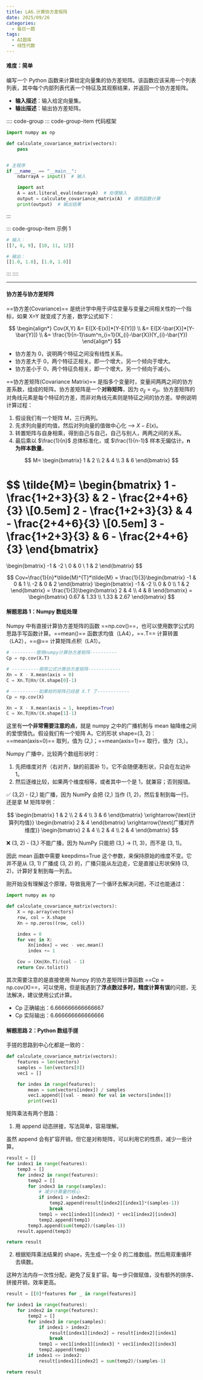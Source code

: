 ```yaml
---
title: LA6.计算协方差矩阵
date: 2025/09/26
categories:
  - 每日一题
tags:
  - AI题库
  - 线性代数
---
```


#### 难度：简单

编写一个 Python 函数来计算给定向量集的协方差矩阵。该函数应该采用一个列表列表，其中每个内部列表代表一个特征及其观察结果，并返回一个协方差矩阵。

- **输入描述**：输入给定向量集。
- **输出描述**：输出协方差矩阵。

:::: code-group
::: code-group-item 代码框架

```py
import numpy as np

def calculate_covariance_matrix(vectors):
    pass


# 主程序
if __name__ == "__main__":
    ndarrayA = input()  # 输入

    import ast
    A = ast.literal_eval(ndarrayA)  # 处理输入
    output = calculate_covariance_matrix(A)  # 调用函数计算
    print(output)  # 输出结果
```

:::

::: code-group-item 示例 1

```py
# 输入：
[[7, 8, 9], [10, 11, 12]]

# 输出：
[[1.0, 1.0], [1.0, 1.0]]
```

:::
::::

---

#### 协方差与协方差矩阵

==协方差(Covariance)== 是统计学中用于评估变量与变量之间相关性的一个指标，如果 X=Y 就变成了方差，数学公式如下：

$$
\begin{align*}
Cov(X,Y) &= E([X-E(x)]*[Y-E(Y)]) \\
         &= E([X-\bar{X}]*[Y-\bar{Y}]) \\
         &= \frac{1}{n-1}\sum^n_{i=1}(X_{i}-\bar{X})(Y_{i}-\bar{Y})
\end{align*}
$$

- 协方差为 0，说明两个特征之间没有线性关系。
- 协方差大于 0，两个特征正相关。即一个增大，另一个倾向于增大。
- 协方差小于 0，两个特征负相关，即一个增大，另一个倾向于减小。

==协方差矩阵(Covariance Matrix)== 是指多个变量时，变量间两两之间的协方差系数，组成的矩阵。协方差矩阵是一个**对称矩阵**，因为 $\sigma_{ij} = \sigma_{ji}$。协方差矩阵的对角线元素是每个特征的方差，而非对角线元素则是特征之间的协方差。举例说明计算过程：

1. 假设我们有一个矩阵 M，三行两列。
2. 先求列向量的均值，然后对列向量的值做中心化 --> $X-E(x)$。
3. 转置矩阵与自身相乘，得到自己与自己，自己与别人，两两之间的关系。
4. 最后乘以 $\frac{1}{n}$ 总体标准化，或 $\frac{1}{n-1}$ 样本无偏估计。**n 为样本数量**。

$$
M=
\begin{bmatrix}
1 & 2 \\ 2 & 4 \\ 3 & 6
\end{bmatrix}
$$

$$
\tilde{M}=
\begin{bmatrix}
1 - \frac{1+2+3}{3} & 2 - \frac{2+4+6}{3} \\[0.5em]
2 - \frac{1+2+3}{3} & 4 - \frac{2+4+6}{3} \\[0.5em]
3 - \frac{1+2+3}{3} & 6 - \frac{2+4+6}{3}
\end{bmatrix}
=
\begin{bmatrix}
-1 & -2 \\ 0 & 0 \\ 1 & 2
\end{bmatrix}
$$

$$
Cov=\frac{1}{n}*\tilde{M}^{T}*\tilde{M}
=   \frac{1}{3}\begin{bmatrix} -1 & 0 & 1 \\ -2 & 0 & 2 \end{bmatrix}
    \begin{bmatrix} -1 & -2 \\ 0 & 0 \\ 1 & 2 \end{bmatrix}
=   \frac{1}{3}\begin{bmatrix} 2 & 4 \\ 4 & 8 \end{bmatrix}
=   \begin{bmatrix} 0.67 & 1.33 \\ 1.33 & 2.67 \end{bmatrix}
$$

#### 解题思路 1：Numpy 数组处理

Numpy 中有直接计算协方差矩阵的函数 ==np.cov()==，也可以使用数学公式的思路手写函数计算。==mean()== 函数求均值（LA4），==.T== 计算转置（LA2），==@== 计算矩阵点积（LA1）。

```py
# ---------使用numpy计算协方差矩阵----------
Cp = np.cov(X.T)

# ----------使用公式计算协方差矩阵------------
Xn = X - X.mean(axis = 0)
C = Xn.T@Xn/(X.shape[0]-1)

# ----------如果给的矩阵已经是 X.T 了------------
Cp = np.cov(X)

Xn = X - X.mean(axis = 1, keepdims=True)
C = Xn.T@Xn/(X.shape[1]-1)
```

这里有**一个非常需要注意的点**，就是 numpy 之中的广播机制与 mean 轴降维之间的爱恨情仇。假设我们有一个矩阵 A，它的形状 shape=(3, 2)：==mean(axis=0)== 取列，值为 (2,)；==mean(axis=1)== 取行，值为（3,）。

Numpy 广播中，比较两个数组形状时：

1. 先把维度对齐（右对齐，缺的前面补 1）。它不会随便凑形状，只会在左边补 1。
2. 然后逐维比较，如果两个维度相等，或者其中一个是 1，就兼容；否则报错。

✅ (3,2) - (2,) 能广播，因为 NumPy 会把 (2,) 当作 (1, 2)，然后复制到每一行。还是拿 M 矩阵举例：

$$
\begin{bmatrix}
1 & 2 \\ 2 & 4 \\ 3 & 6
\end{bmatrix}
\xrightarrow{\text{计算列均值}}
\begin{bmatrix}
2 & 4
\end{bmatrix}
\xrightarrow{\text{广播对齐维度}}
\begin{bmatrix}
2 & 4 \\ 2 & 4 \\ 2 & 4
\end{bmatrix}
$$

❌ (3, 2) - (3,) 不能广播，因为 NumPy 只能把 (3,) → (1, 3)，而不是 (3, 1)。

因此 mean 函数中需要 keepdims=True 这个参数，来保持原始的维度不变。它并不是从 (3, 1) 广播成 (3, 2) 的，广播只能从左边走，它是直接让形状保持 (3, 2)，计算好复制到每一列去。

刚开始没有理解这个原理，导致我用了一个循环去解决问题，不过也能通过：

```py
import numpy as np

def calculate_covariance_matrix(vectors):
    X = np.array(vectors)
    row, col = X.shape
    Xn = np.zeros((row, col))

    index = 0
    for vec in X:
        Xn[index] = vec - vec.mean()
        index += 1

    Cov = (Xn@Xn.T)/(col - 1)
    return Cov.tolist()
```

其次需要注意的是直接使用 Numpy 的协方差矩阵计算函数 ==Cp = np.cov(X)==，可以使用，但是我遇到了**浮点数过多时，精度计算有误**的问题，无法解决，建议使用公式计算。

- Cp 正确输出：6.666666666666667
- Cp 实际输出：6.666666666666666

#### 解题思路 2：Python 数组手搓

手搓的思路到中心化都是一致的：

```py
def calculate_covariance_matrix(vectors):
    features = len(vectors)
    samples = len(vectors[0])
    vec1 = []

    for index in range(features):
        mean = sum(vectors[index]) / samples
        vec1.append([(val - mean) for val in vectors[index]])
        print(vec1)
```

矩阵乘法有两个思路：

1. 用 append 动态拼接，写法简单，容易理解。

虽然 append 会有扩容开销，但它是对称矩阵，可以利用它的性质，减少一些计算。

```py
result = []
for index1 in range(features):
    temp3 = []
    for index2 in range(features):
        temp2 = []
        for index3 in range(samples):
            # 减少计算量的核心
            if index1 > index2:
                temp2.append(result[index2][index1]*(samples-1))
                break
            temp1 = vec1[index1][index3] * vec1[index2][index3]
            temp2.append(temp1)
        temp3.append(sum(temp2)/(samples-1))
    result.append(temp3)

return result
```

2. 根据矩阵乘法结果的 shape，先生成一个全 0 的二维数组。然后用双重循环去填数。

这种方法内存一次性分配，避免了反复扩容。每一步只做赋值，没有额外的排序、拼接开销，效率更高。

```py
result = [[0]*features for _ in range(features)]

for index1 in range(features):
    for index2 in range(features):
        temp2 = []
        for index3 in range(samples):
            if index1 > index2:
                result[index1][index2] = result[index2][index1]
                break
            temp1 = vec1[index1][index3] * vec1[index2][index3]
            temp2.append(temp1)
        if index1 <= index2:
            result[index1][index2] = sum(temp2)/(samples-1)

return result
```
